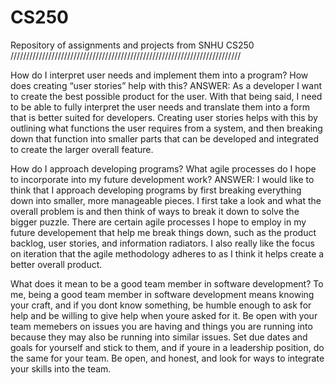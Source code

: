 # CS250
Repository of assignments and projects from SNHU CS250
/////////////////////////////////////////////////////////////////////////

How do I interpret user needs and implement them into a program? How does creating “user stories” help with this?
ANSWER: As a developer I want to create the best possible product for the user. With that being said, I need to be able to fully interpret the user needs and translate them into a form that is better suited for developers. Creating user stories helps with this by outlining what functions the user requires from a system, and then breaking down that function into smaller parts that can be developed and integrated to create the larger overall feature. 

How do I approach developing programs? What agile processes do I hope to incorporate into my future development work?
ANSWER: I would like to think that I approach developing programs by first breaking everything down into smaller, more manageable pieces. I first take a look and what the overall problem is and then think of ways to break it down to solve the bigger puzzle. There are certain agile processes I hope to employ in my future developement that help me break things down, such as the product backlog, user stories, and information radiators. I also really like the focus on iteration that the agile methodology adheres to as I think it helps create a better overall product. 

What does it mean to be a good team member in software development?
To me, being a good team member in software development means knowing your craft, and if you dont know something, be humble enough to ask for help and be willing to give help when youre asked for it. Be open with your team memebers on issues you are having and things you are running into because they may also be running into similar issues. Set due dates and goals for yourself and stick to them, and if youre in a leadership position, do the same for your team. Be open, and honest, and look for ways to integrate your skills into the team.
